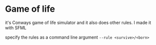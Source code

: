 # Game of life

it's Conways game of life simulator and it also does other rules. I made it with SFML

specify the rules as a command line argument
```--rule <survive>/<born>```

